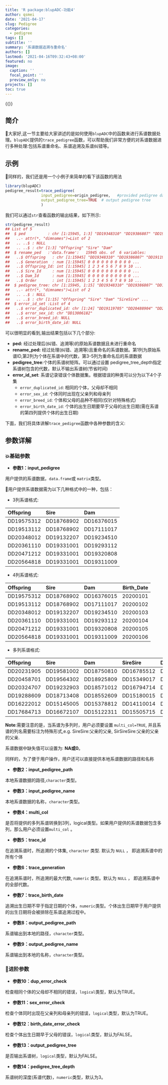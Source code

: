 ```yaml
---
title: 'R package:blupADC-功能4'
author: qsmei
date: '2021-04-17'
slug: Pedigree
categories:
  - pedigree
tags: []
subtitle: ''
summary: '系谱数据追溯与重命名'
authors: []
lastmod: '2021-04-16T09:32:43+08:00'
featured: no
image:
  caption: ''
  focal_point: ''
  preview_only: no
projects: []
toc: true
---
```


{{<toc>}} 

## 简介

🦄大家好,这一节主要给大家讲述的是如何使用`blupADC`中的函数来进行系谱数据处理。`blupADC`提供的`trace_pedigree`函数，可以帮助我们非常方便的对系谱数据进行多种处理:包括系谱重命名、系谱追溯及系谱纠错等。

## 示例

💖同样的，我们还是用一个小例子来简单的看下该函数的用法


```r
library(blupADC)
pedigree_result=trace_pedigree(
                input_pedigree=origin_pedigree,   #provided pedigree data object
                output_pedigree_tree=TRUE  # output pedigree tree
                )                 

```

我们可以通过`str`查看函数的输出结果，如下所示:


```r
str(pedigree_result)
## List of 5
##  $ ped          : chr [1:15945, 1:3] "DD19348310" "DD19386807" "DD19119705" "DD16007415" ...
##   ..- attr(*, "dimnames")=List of 2
##   .. ..$ : NULL
##   .. ..$ : chr [1:3] "Offspring" "Sire" "Dam"
##  $ rename_ped   :'data.frame':	15945 obs. of  6 variables:
##   ..$ Offspring   : chr [1:15945] "DD19348310" "DD19386807" "DD19119705" "DD16007415" ...
##   ..$ Generation  : num [1:15945] 0 0 0 0 0 0 0 0 0 0 ...
##   ..$ Offspring_Id: int [1:15945] 1 2 3 4 5 6 7 8 9 10 ...
##   ..$ Sire_Id     : num [1:15945] 0 0 0 0 0 0 0 0 0 0 ...
##   ..$ Dam_Id      : num [1:15945] 0 0 0 0 0 0 0 0 0 0 ...
##   ..$ Order       : int [1:15945] 1 2 3 4 5 6 7 8 9 10 ...
##  $ pedigree_tree: chr [1:15945, 1:15] "DD19348310" "DD19386807" "DD19119705" "DD16007415" ...
##   ..- attr(*, "dimnames")=List of 2
##   .. ..$ : NULL
##   .. ..$ : chr [1:15] "Offspring" "Sire" "Dam" "SireSire" ...
##  $ error_id_set :List of 4
##   ..$ error_duplicated_id: chr [1:24] "DD19119705" "DD20488904" "DD20153801" "DD20376912" ...
##   ..$ error_sex_id: chr "DD13006182"
##   ..$ error_breed_id: NULL
##   ..$ error_birth_date_id: NULL
```

可以很明显的看到,输出结果包括以下几个部分:

-   **ped:** 经过处理后(纠错、追溯等)的原始系谱数据且未进行重命名
-   **rename_ped:** 经过处理(纠错、追溯等)且重命名的系谱数据。第1列为原始系谱ID,第2列为个体在系谱中的代数，第3-5列为重命名后的系谱数据
-   **pedigree_tree**:个体的系谱树矩阵。可以通过设置 pedigree_tree_depth指定系谱树包含的代数，默认不输出系谱树(节省时间)
-   **error_id_set**: 系谱记录错误个体数据集。根据错误的种类可以分为以下4个子集
    -   `error_duplicated_id`:  相同的个体，父母却不相同
    -   `error_sex_id`: 个体同时出现在父亲列和母亲列
    -   `error_breed_id`: 个体和父母的品种不相同(仅针对特殊格式)
    -   `error_birth_date_id`: 个体的出生日期要早于父母的出生日期(需在系谱的第四列提供个体的出生日期)

下面，我们将具体讲解`trace_pedigree`函数中各种参数的含义:

## 参数详解

### 💥基础参数

-   **参数1：input_pedigree**

用户提供的系谱数据，`data.frame`或 `matrix`类型。

💌用户提供系谱数据需为以下几种格式中的一种，包括：

-   3列系谱格式:


|Offspring  |Sire       |Dam        |
|:----------|:----------|:----------|
|DD19575312 |DD18768902 |DD16376015 |
|DD19513112 |DD18768902 |DD17111017 |
|DD20348012 |DD19132207 |DD19234510 |
|DD20361110 |DD19331001 |DD19293112 |
|DD20471212 |DD19331001 |DD19320808 |
|DD20564818 |DD19331001 |DD19311009 |

-   4列系谱格式:


|Offspring  |Sire       |Dam        | Birth_Date|
|:----------|:----------|:----------|----------:|
|DD19575312 |DD18768902 |DD16376015 |   20200101|
|DD19513112 |DD18768902 |DD17111017 |   20200102|
|DD20348012 |DD19132207 |DD19234510 |   20200103|
|DD20361110 |DD19331001 |DD19293112 |   20200104|
|DD20471212 |DD19331001 |DD19320808 |   20200105|
|DD20564818 |DD19331001 |DD19311009 |   20200106|

-   多列系谱格式:


|Offspring  |Sire       |Dam        |SireSire   |DamSire    |SireSireSire |
|:----------|:----------|:----------|:----------|:----------|:------------|
|DD20231905 |DD19581002 |DD18750810 |DD16785512 |DD15507717 |DD14008512   |
|DD20458701 |DD19564302 |DD18925809 |DD15349017 |DD15245411 |DD16771212   |
|DD20324707 |DD19232903 |DD18571012 |DD16794714 |DD16744412 |DD16714516   |
|DD19288609 |DD18713408 |DD18552609 |DD15180015 |DD15479214 |DD15243711   |
|DD16222012 |DD15145005 |DD15378812 |DD14110014 |DD15501518 |DD15206217   |
|DD17684713 |DD16672107 |DD15122311 |DD15505715 |DD15347415 |DD16383111   |

**Note**:需要注意的是，当系谱为多列时，用户必须要设置  `multi_col=TRUE`, 并且系谱的列名需要标注为特殊形式,e.g. SireSire:父亲的父亲, SirSireSire:父亲的父亲的父亲.

系谱数据中缺失值可以设置为: **NA或0**。

同样的，为了便于用户操作，用户还可以直接提供本地系谱数据的路径和名称

-   **参数2：input_pedigree_path**

本地系谱数据的路径,`character`类型。

-   **参数3：input_pedigree_name**

本地系谱数据的名称，`character`类型。

-   **参数4：multi_col**

是否将提供的多列系谱转换到3列，logical类型。如果用户提供的系谱数据包含多列，那么用户必须设置`multi_col` 。

-   **参数5：trace_id**  

在追溯系谱时，所追溯的个体集, `character` 类型. 默认为 `NULL` ， 即追溯系谱中的所有个体

-   **参数6：trace_generation**  

在追溯系谱时，所追溯的最大代数, `numeric` 类型。默认为 `NULL` ， 即追溯系谱中的全部代数。

-   **参数7：trace_birth_date**    

追溯出生日期不早于指定日期的个体，`numeric`类型。个体出生日期早于用户提供的出生日期将会被排除在系谱追溯过程中。

-   **参数8：output_pedigree_path**

系谱输出到本地的路径，`character`类型。

-   **参数9：output_pedigree_name**

系谱输出到本地的名称，`character`类型。

### 💨进阶参数

-   **参数10：dup_error_check**

检查相同个体的父母却不相同的错误，`logical`类型，默认为TRUE。

-   **参数11：sex_error_check**

检查个体同时出现在父亲列和母亲列的错误，`logical`类型，默认为TRUE。

-   **参数12：birth_date_error_check**

检查个体出生日期早于父母的错误，`logical`类型，默认为FALSE。

-   **参数13：output_pedigree_tree**

是否输出系谱树，`logical`类型，默认为FALSE。

-   **参数14：pedigree_tree_depth**

系谱树的深度(系谱代数)，`numeric`类型，默认为3。
